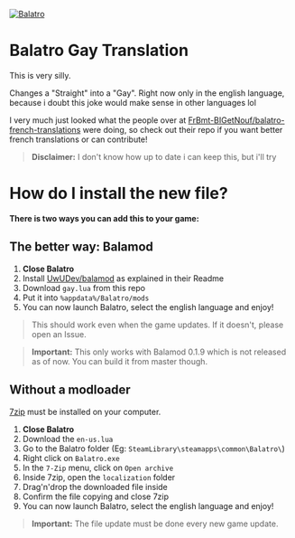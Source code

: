 [![Balatro](https://www.playbalatro.com/assets/logo2-C9SU2BrI.png)](https://www.playbalatro.com/)

# Balatro Gay Translation

This is very silly.

Changes a "Straight" into a "Gay".
Right now only in the english language, because i doubt this joke would make sense in other languages lol

I very much just looked what the people over at [FrBmt-BIGetNouf/balatro-french-translations](https://github.com/FrBmt-BIGetNouf/balatro-french-translations/) were doing, so check out their repo if you want better french translations or can contribute!

> **Disclaimer:** I don't know how up to date i can keep this, but i'll try

# How do I install the new file?

**There is two ways you can add this to your game:**

## The better way: Balamod

1. **Close Balatro**
2. Install [UwUDev/balamod](https://github.com/UwUDev/balamod) as explained in their Readme
3. Download `gay.lua` from this repo
4. Put it into `%appdata%/Balatro/mods`
5. You can now launch Balatro, select the english language and enjoy!

> This should work even when the game updates. If it doesn't, please open an Issue.

> **Important:** This only works with Balamod 0.1.9 which is not released as of now. You can build it from master though.

## Without a modloader

[7zip](https://7-zip.org/) must be installed on your computer.

1. **Close Balatro**
2. Download the `en-us.lua`
3. Go to the Balatro folder (Eg: `SteamLibrary\steamapps\common\Balatro\`)
4. Right click on `Balatro.exe`
5. In the `7-Zip` menu, click on `Open archive`
6. Inside 7zip, open the `localization` folder
7. Drag'n'drop the downloaded file inside
8. Confirm the file copying and close 7zip
9. You can now launch Balatro, select the english language and enjoy!

> **Important:** The file update must be done every new game update.
